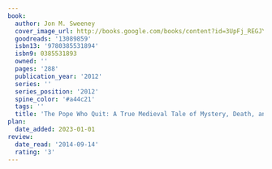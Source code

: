 ```yaml
---
book:
  author: Jon M. Sweeney
  cover_image_url: http://books.google.com/books/content?id=3UpFj_REGJYC&printsec=frontcover&img=1&zoom=1&edge=curl&source=gbs_api
  goodreads: '13089859'
  isbn13: '9780385531894'
  isbn9: 0385531893
  owned: ''
  pages: '288'
  publication_year: '2012'
  series: ''
  series_position: '2012'
  spine_color: '#a44c21'
  tags: ''
  title: 'The Pope Who Quit: A True Medieval Tale of Mystery, Death, and Salvation'
plan:
  date_added: 2023-01-01
review:
  date_read: '2014-09-14'
  rating: '3'
---
```

